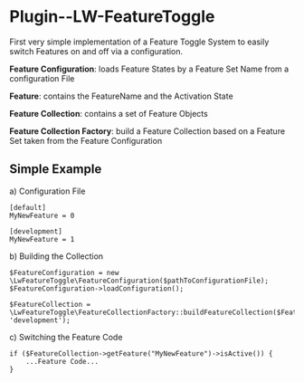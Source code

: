 Plugin--LW-FeatureToggle
========================

First very simple implementation of a Feature Toggle System to easily switch Features on and off via a configuration.

**Feature Configuration**: loads Feature States by a Feature Set Name from a configuration File

**Feature**: contains the FeatureName and the Activation State

**Feature Collection**: contains a set of Feature Objects

**Feature Collection Factory**: build a Feature Collection based on a Feature Set taken from the Feature Configuration


Simple Example
--------------

a) Configuration File 

    [default]
    MyNewFeature = 0

    [development]
    MyNewFeature = 1

b) Building the Collection

    $FeatureConfiguration = new \LwFeatureToggle\FeatureConfiguration($pathToConfigurationFile);
    $FeatureConfiguration->loadConfiguration();

    $FeatureCollection = \LwFeatureToggle\FeatureCollectionFactory::buildFeatureCollection($FeatureConfiguration, 'development');


c) Switching the Feature Code

    if ($FeatureCollection->getFeature("MyNewFeature")->isActive()) {
        ...Feature Code...
    }

